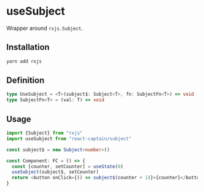 # useSubject

Wrapper around `rxjs.Subject`.

## Installation

```bash
yarn add rxjs
```

## Definition

```typescript
type UseSubject = <T>(subject$: Subject<T>, fn: SubjectFn<T>) => void
type SubjectFn<T> = (val: T) => void
```

## Usage

```typescript
import {Subject} from "rxjs"
import useSubject from "react-captain/subject"

const subject$ = new Subject<number>()

const Component: FC = () => {
  const [counter, setCounter] = useState(0)
  useSubject(subject$, setCounter)
  return <button onClick={() => subject$(counter + 1)}>{counter}</button>
}
```
